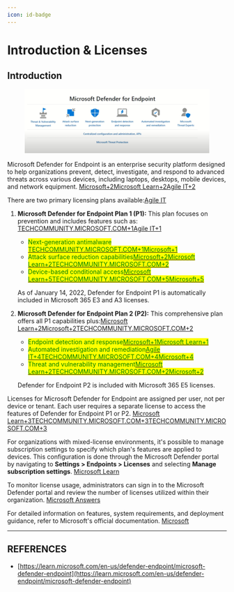 ```yaml
---
icon: id-badge
---
```


# Introduction & Licenses

## Introduction

<figure><img src="../../.gitbook/assets/image (9) (1) (1) (1).png" alt=""><figcaption></figcaption></figure>

​Microsoft Defender for Endpoint is an enterprise security platform designed to help organizations prevent, detect, investigate, and respond to advanced threats across various devices, including laptops, desktops, mobile devices, and network equipment. ​[Microsoft+2Microsoft Learn+2Agile IT+2](https://learn.microsoft.com/en-us/defender-endpoint/microsoft-defender-endpoint?utm_source=chatgpt.com)

There are two primary licensing plans available:​[Agile IT](https://agileit.com/news/microsoft-defender-for-endpoint-licensing/?utm_source=chatgpt.com)

1.  **Microsoft Defender for Endpoint Plan 1 (P1):** This plan focuses on prevention and includes features such as:​[TECHCOMMUNITY.MICROSOFT.COM+1Agile IT+1](https://techcommunity.microsoft.com/blog/microsoftdefenderatpblog/microsoft-defender-for-endpoint-plan-1-now-included-in-m365-e3a3-licenses/3060639?utm_source=chatgpt.com)

    * <mark style="color:green;">Next-generation antimalware​</mark>[<mark style="color:green;">TECHCOMMUNITY.MICROSOFT.COM+1Microsoft+1</mark>](https://techcommunity.microsoft.com/blog/microsoftdefenderatpblog/microsoft-defender-for-endpoint-plan-1-now-included-in-m365-e3a3-licenses/3060639?utm_source=chatgpt.com)
    * <mark style="color:green;">Attack surface reduction capabilities​</mark>[<mark style="color:green;">Microsoft+2Microsoft Learn+2TECHCOMMUNITY.MICROSOFT.COM+2</mark>](https://learn.microsoft.com/en-us/defender-endpoint/microsoft-defender-endpoint?utm_source=chatgpt.com)
    * <mark style="color:green;">Device-based conditional access​</mark>[<mark style="color:green;">Microsoft Learn+5TECHCOMMUNITY.MICROSOFT.COM+5Microsoft+5</mark>](https://techcommunity.microsoft.com/blog/microsoftdefenderatpblog/microsoft-defender-for-endpoint-plan-1-now-included-in-m365-e3a3-licenses/3060639?utm_source=chatgpt.com)

    As of January 14, 2022, Defender for Endpoint P1 is automatically included in Microsoft 365 E3 and A3 licenses.
2.  **Microsoft Defender for Endpoint Plan 2 (P2):** This comprehensive plan offers all P1 capabilities plus:​[Microsoft Learn+2Microsoft+2TECHCOMMUNITY.MICROSOFT.COM+2](https://www.microsoft.com/en-us/security/business/endpoint-security/microsoft-defender-endpoint?utm_source=chatgpt.com)

    * <mark style="color:green;">Endpoint detection and response​</mark>[<mark style="color:green;">Microsoft+1Microsoft Learn+1</mark>](https://www.microsoft.com/en-us/security/business/endpoint-security/microsoft-defender-endpoint?utm_source=chatgpt.com)
    * <mark style="color:green;">Automated investigation and remediation​</mark>[<mark style="color:green;">Agile IT+4TECHCOMMUNITY.MICROSOFT.COM+4Microsoft+4</mark>](https://techcommunity.microsoft.com/blog/microsoftdefenderatpblog/microsoft-defender-for-endpoint-plan-1-now-included-in-m365-e3a3-licenses/3060639?utm_source=chatgpt.com)
    * <mark style="color:green;">Threat and vulnerability management​</mark>[<mark style="color:green;">Microsoft Learn+2TECHCOMMUNITY.MICROSOFT.COM+2Microsoft+2</mark>](https://techcommunity.microsoft.com/blog/microsoftdefenderatpblog/microsoft-defender-for-endpoint-plan-1-now-included-in-m365-e3a3-licenses/3060639?utm_source=chatgpt.com)

    Defender for Endpoint P2 is included with Microsoft 365 E5 licenses.

Licenses for Microsoft Defender for Endpoint are assigned per user, not per device or tenant. Each user requires a separate license to access the features of Defender for Endpoint P1 or P2. ​[Microsoft Learn+3TECHCOMMUNITY.MICROSOFT.COM+3TECHCOMMUNITY.MICROSOFT.COM+3](https://techcommunity.microsoft.com/discussions/microsoftdefenderforoffice365/microsoft-defender-licensing-requirements/3098306?utm_source=chatgpt.com)

For organizations with mixed-license environments, it's possible to manage subscription settings to specify which plan's features are applied to devices. This configuration is done through the Microsoft Defender portal by navigating to **Settings > Endpoints > Licenses** and selecting **Manage subscription settings**. ​[Microsoft Learn](https://learn.microsoft.com/en-us/defender-endpoint/defender-endpoint-subscription-settings?utm_source=chatgpt.com)

To monitor license usage, administrators can sign in to the Microsoft Defender portal and review the number of licenses utilized within their organization. ​[Microsoft Answers](https://answers.microsoft.com/en-us/msoffice/forum/all/how-many-licenses-have-i-used-for-microsoft/ac0eac73-610f-421e-9c3d-c1bc735da9b6?utm_source=chatgpt.com)

For detailed information on features, system requirements, and deployment guidance, refer to Microsoft's official documentation. ​[Microsoft](https://www.microsoft.com/en-us/security/business/endpoint-security/microsoft-defender-endpoint?utm_source=chatgpt.com)



***

## REFERENCES

* [https://learn.microsoft.com/en-us/defender-endpoint/microsoft-defender-endpoint](https://learn.microsoft.com/en-us/defender-endpoint/microsoft-defender-endpoint)

